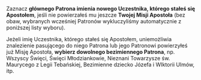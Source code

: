 Zaznacz **głównego Patrona imienia nowego Uczestnika, którego stałeś się Apostołem**, jeśli nie powierzałeś mu jeszcze **Twojej Misji Apostoła** (bez obaw, wybranych wcześniej Patronów wykluczyliśmy automatycznie z poniższej listy wyboru).

Jeżeli imię Uczestnika, którego stałeś się Apostołem, uniemożliwia znalezienie pasującego do niego Patrona lub jego Patronowi powierzyłeś już Misję Apostoła, **wybierz dowolnego bezimiennego Patrona**, np. Wszyscy Święci, Święci Młodziankowie, Nieznani Towarzysze św. Maurycego z Legii Tebańskiej, Bezimienne dziecko Józefa i WIktorii Ulmów, itp.
